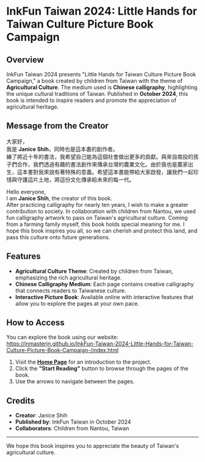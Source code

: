 # InkFun Taiwan 2024: Little Hands for Taiwan Culture Picture Book Campaign

## Overview
InkFun Taiwan 2024 presents "Little Hands for Taiwan Culture Picture Book Campaign," a book created by children from Taiwan with the theme of **Agricultural Culture**. The medium used is **Chinese calligraphy**, highlighting the unique cultural traditions of Taiwan. Published in **October 2024**, this book is intended to inspire readers and promote the appreciation of agricultural heritage.

## Message from the Creator
大家好，  
我是 **Janice Shih**，同時也是這本書的創作者。  
練了將近十年的書法，我希望自己能為這個社會做出更多的貢獻。與來自南投的孩子們合作，我們透過有趣的書法創作來傳承台灣的農業文化。由於我也是農家出生，這本書對我來說有著特殊的意義。希望這本書能帶給大家啟發，讓我們一起珍惜與守護這片土地，將這份文化傳承給未來的每一代。

Hello everyone,  
I am **Janice Shih**, the creator of this book.  
After practicing calligraphy for nearly ten years, I wish to make a greater contribution to society. In collaboration with children from Nantou, we used fun calligraphy artwork to pass on Taiwan's agricultural culture. Coming from a farming family myself, this book holds special meaning for me. I hope this book inspires you all, so we can cherish and protect this land, and pass this culture onto future generations.

## Features
- **Agricultural Culture Theme**: Created by children from Taiwan, emphasizing the rich agricultural heritage.
- **Chinese Calligraphy Medium**: Each page contains creative calligraphy that connects readers to Taiwanese culture.
- **Interactive Picture Book**: Available online with interactive features that allow you to explore the pages at your own pace.

## How to Access
You can explore the book using our website: https://jnmasterjn.github.io/InkFun-Taiwan-2024-Little-Hands-for-Taiwan-Culture-Picture-Book-Campaign-/index.html
1. Visit the **[Home Page](index.html)** for an introduction to the project.
2. Click the **"Start Reading"** button to browse through the pages of the book.
3. Use the arrows to navigate between the pages.

## Credits
- **Creator**: Janice Shih
- **Published by**: InkFun Taiwan in October 2024
- **Collaborators**: Children from Nantou, Taiwan


---

We hope this book inspires you to appreciate the beauty of Taiwan's agricultural culture.
